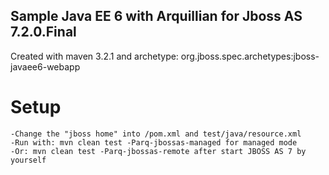 ## Sample Java EE 6 with Arquillian for Jboss AS 7.2.0.Final

Created with maven 3.2.1 and archetype: org.jboss.spec.archetypes:jboss-javaee6-webapp


# Setup
    -Change the "jboss home" into /pom.xml and test/java/resource.xml
    -Run with: mvn clean test -Parq-jbossas-managed for managed mode
    -Or: mvn clean test -Parq-jbossas-remote after start JBOSS AS 7 by yourself
